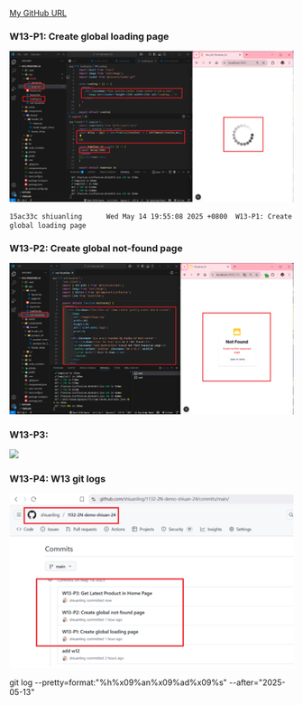 [My GitHub URL](https://github.com/shiuanling/1132-2N-demo-24.git)

### W13-P1: Create global loading page
![](w13-p1.png)
```
15ac33c shiuanling      Wed May 14 19:55:08 2025 +0800  W13-P1: Create global loading page
```

### W13-P2: Create global not-found page
![](w13-p2.png)

### W13-P3:
![](w13-p3.png)

### W13-P4: W13 git logs
![](w13-p4.png)

git log --pretty=format:"%h%x09%an%x09%ad%x09%s" --after="2025-05-13"